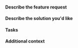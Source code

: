 #### Describe the feature request
<!-- A clear and concise description of what the problem is. Ex. I'm always frustrated when [...] -->

#### Describe the solution you'd like
<!-- A clear and concise description of what you want to happen. -->

#### Tasks
<!-- Concise lists of tasks in order to solve the issue -->

#### Additional context
<!-- Add any other context or screenshots about the feature request here. -->